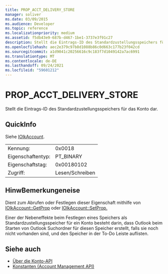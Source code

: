 ```yaml
---
title: PROP_ACCT_DELIVERY_STORE
manager: soliver
ms.date: 03/09/2015
ms.audience: Developer
ms.topic: reference
ms.localizationpriority: medium
ms.assetid: f5db43e9-687b-d467-1be1-3737e3f91c27
description: Stellt die Eintrags-ID des Standardzustellungsspeichers für das Konto dar.
ms.openlocfilehash: aec2e379c97b8d1088b86c0d663c177b23f042cd
ms.sourcegitcommit: a1d9041c20256616c9c183f7d1049142a7ac6991
ms.translationtype: MT
ms.contentlocale: de-DE
ms.lasthandoff: 09/24/2021
ms.locfileid: "59601212"
---
```

# <a name="prop_acct_delivery_store"></a>PROP_ACCT_DELIVERY_STORE

Stellt die Eintrags-ID des Standardzustellungsspeichers für das Konto dar.
  
## <a name="quick-info"></a>QuickInfo

Siehe [IOlkAccount](iolkaccount.md).
  
|||
|:-----|:-----|
|Kennung:  <br/> |0x0018  <br/> |
|Eigenschaftentyp:  <br/> |PT_BINARY  <br/> |
|Eigenschaftstag:  <br/> |0x00180102  <br/> |
|Zugriff:  <br/> |Lesen/Schreiben  <br/> |
   
## <a name="remarks"></a>HinwBemerkungeneise

Dient zum Abrufen oder Festlegen dieser Eigenschaft mithilfe von [IOlkAccount::GetProp](iolkaccount-getprop.md) oder [IOlkAccount::SetProp.](iolkaccount-setprop.md)
  
Einer der Nebeneffekte beim Festlegen eines Speichers als Standardzustellungsspeicher für ein Konto besteht darin, dass Outlook beim Starten von Outlook Suchordner für diesen Speicher erstellt, falls sie noch nicht vorhanden sind, und den Speicher in der To-Do Leiste auflisten.
  
## <a name="see-also"></a>Siehe auch

- [Über die Konto-API](about-the-account-management-api.md)
- [Konstanten (Account Management API)](constants-account-management-api.md)

